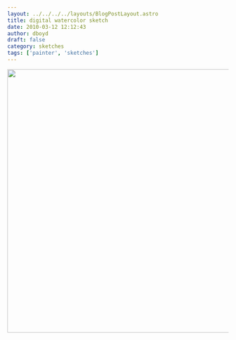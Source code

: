 ```yaml
---
layout: ../../../../layouts/BlogPostLayout.astro
title: digital watercolor sketch
date: 2010-03-12 12:12:43
author: dboyd
draft: false
category: sketches
tags: ['painter', 'sketches']
---
```

<img
    srcset="https://img.danaboyd.com/images/2010/03/waterColorDanny_480.avif 480w"
    sizes="(max-width: 480px) 100vw"
    src="https://img.danaboyd.com/images/2010/03/waterColorDanny.jpg"
    alt=""
    style="width: auto; height: clamp(0px, 95vh, 600px);"
/>

